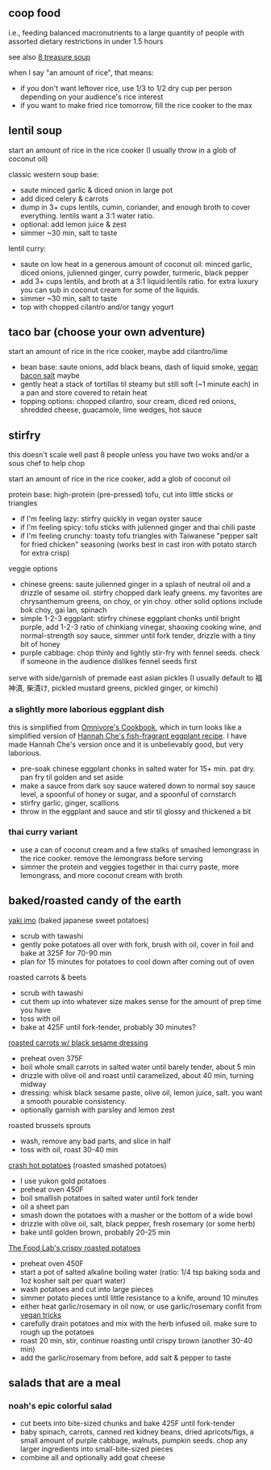coop food
---
i.e., feeding balanced macronutrients to a large quantity of people with assorted dietary restrictions in under 1.5 hours

see also [8 treasure soup](eight_treasure_soup.md)

when I say "an amount of rice", that means:
- if you don't want leftover rice, use 1/3 to 1/2 dry cup per person depending on your audience's rice interest
- if you want to make fried rice tomorrow, fill the rice cooker to the max

## lentil soup

start an amount of rice in the rice cooker (I usually throw in a glob of coconut oil)

classic western soup base:
- saute minced garlic & diced onion in large pot
- add diced celery & carrots
- dump in 3+ cups lentils, cumin, coriander, and enough broth to cover everything. lentils want a 3:1 water ratio.
- optional: add lemon juice & zest
- simmer ~30 min, salt to taste

lentil curry:
- saute on low heat in a generous amount of coconut oil: minced garlic, diced onions, julienned ginger, curry powder, turmeric, black pepper
- add 3+ cups lentils, and broth at a 3:1 liquid:lentils ratio. for extra luxury you can sub in coconut cream for some of the liquids.
- simmer ~30 min, salt to taste
- top with chopped cilantro and/or tangy yogurt

## taco bar (choose your own adventure)

start an amount of rice in the rice cooker, maybe add cilantro/lime

- bean base: saute onions, add black beans, dash of liquid smoke, [vegan bacon salt](../spices/vegan_bacon_salt.md) maybe
- gently heat a stack of tortillas til steamy but still soft (~1 minute each) in a pan and store covered to retain heat
- topping options: chopped cilantro, sour cream, diced red onions, shredded cheese, guacamole, lime wedges, hot sauce

## stirfry

this doesn't scale well past 8 people unless you have two woks and/or a sous chef to help chop

start an amount of rice in the rice cooker, add a glob of coconut oil

protein base: high-protein (pre-pressed) tofu, cut into little sticks or triangles
- if I'm feeling lazy: stirfry quickly in vegan oyster sauce
- if I'm feeling spicy: tofu sticks with julienned ginger and thai chili paste
- if I'm feeling crunchy: toasty tofu triangles with Taiwanese "pepper salt for fried chicken" seasoning (works best in cast iron with potato starch for extra crisp)

veggie options
- chinese greens: saute julienned ginger in a splash of neutral oil and a drizzle of sesame oil. stirfry chopped dark leafy greens. my favorites are chrysanthemum greens, on choy, or yin choy. other solid options include bok choy, gai lan, spinach
- simple 1-2-3 eggplant: stirfry chinese eggplant chonks until bright purple, add 1-2-3 ratio of chinkiang vinegar, shaoxing cooking wine, and normal-strength soy sauce, simmer until fork tender, drizzle with a tiny bit of honey
- purple cabbage: chop thinly and lightly stir-fry with fennel seeds. check if someone in the audience dislikes fennel seeds first

serve with side/garnish of premade east asian pickles (I usually default to 福神漬, 柴漬け, pickled mustard greens, pickled ginger, or kimchi)

### a slightly more laborious eggplant dish

this is simplified from [Omnivore's Cookbook](https://omnivorescookbook.com/chinese-eggplant-with-garlic-sauce), which in turn looks like a simplified version of [Hannah Che's fish-fragrant eggplant recipe](https://www.simplyrecipes.com/hannah-che-fish-fragrant-eggplant-6890589). I have made Hannah Che's version once and it is unbelievably good, but very laborious.

- pre-soak chinese eggplant chonks in salted water for 15+ min. pat dry. pan fry til golden and set aside
- make a sauce from dark soy sauce watered down to normal soy sauce level, a spoonful of honey or sugar, and a spoonful of cornstarch
- stirfry garlic, ginger, scallions
- throw in the eggplant and sauce and stir til glossy and thickened a bit

### thai curry variant

- use a can of coconut cream and a few stalks of smashed lemongrass in the rice cooker. remove the lemongrass before serving
- simmer the protein and veggies together in thai curry paste, more lemongrass, and more coconut cream with broth

## baked/roasted candy of the earth

[yaki imo](https://www.okonomikitchen.com/baked-japanese-sweet-potatoes-yaki-imo/) (baked japanese sweet potatoes)
- scrub with tawashi
- gently poke potatoes all over with fork, brush with oil, cover in foil and bake at 325F for 70-90 min
- plan for 15 minutes for potatoes to cool down after coming out of oven

roasted carrots & beets
- scrub with tawashi
- cut them up into whatever size makes sense for the amount of prep time you have
- toss with oil
- bake at 425F until fork-tender, probably 30 minutes?

[roasted carrots w/ black sesame dressing](https://www.seriouseats.com/roasted-carrots-black-sesame-dressing-recipe)
- preheat oven 375F
- boil whole small carrots in salted water until barely tender, about 5 min
- drizzle with olive oil and roast until caramelized, about 40 min, turning midway
- dressing: whisk black sesame paste, olive oil, lemon juice, salt. you want a smooth pourable consistency.
- optionally garnish with parsley and lemon zest

roasted brussels sprouts
- wash, remove any bad parts, and slice in half
- toss with oil, roast 30-40 min

[crash hot potatoes](https://www.thepioneerwoman.com/food-cooking/recipes/a10944/crash-hot-potatoes/) (roasted smashed potatoes)
- I use yukon gold potatoes
- preheat oven 450F
- boil smallish potatoes in salted water until fork tender
- oil a sheet pan
- smash down the potatoes with a masher or the bottom of a wide bowl
- drizzle with olive oil, salt, black pepper, fresh rosemary (or some herb)
- bake until golden brown, probably 20-25 min

[The Food Lab's crispy roasted potatoes](https://www.seriouseats.com/the-best-roast-potatoes-ever-recipe)
- preheat oven 450F
- start a pot of salted alkaline boiling water (ratio: 1/4 tsp baking soda and 1oz kosher salt per quart water)
- wash potatoes and cut into large pieces
- simmer potato pieces until little resistance to a knife, around 10 minutes
- either heat garlic/rosemary in oil now, or use garlic/rosemary confit from [vegan tricks](vegan_tricks.md)
- carefully drain potatoes and mix with the herb infused oil. make sure to rough up the potatoes
- roast 20 min, stir, continue roasting until crispy brown (another 30-40 min)
- add the garlic/rosemary from before, add salt & pepper to taste

## salads that are a meal

### noah's epic colorful salad

- cut beets into bite-sized chunks and bake 425F until fork-tender
- baby spinach, carrots, canned red kidney beans, dried apricots/figs, a small amount of purple cabbage, walnuts, pumpkin seeds. chop any larger ingredients into small-bite-sized pieces
- combine all and optionally add goat cheese
